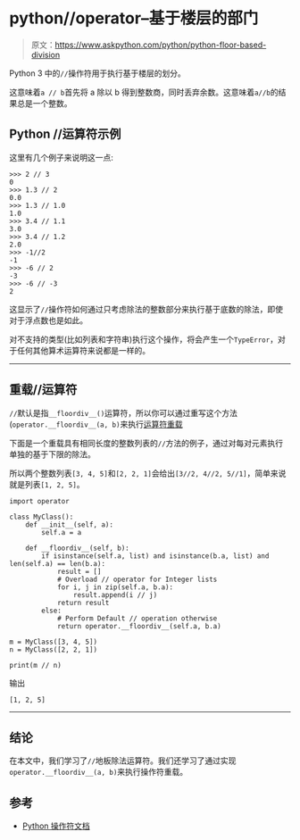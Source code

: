 # python//operator–基于楼层的部门

> 原文：<https://www.askpython.com/python/python-floor-based-division>

Python 3 中的`//`操作符用于执行基于楼层的划分。

这意味着`a // b`首先将 a 除以 b 得到整数商，同时丢弃余数。这意味着`a//b`的结果总是一个整数。

## Python //运算符示例

这里有几个例子来说明这一点:

```
>>> 2 // 3
0
>>> 1.3 // 2
0.0
>>> 1.3 // 1.0
1.0
>>> 3.4 // 1.1
3.0
>>> 3.4 // 1.2
2.0
>>> -1//2
-1
>>> -6 // 2
-3
>>> -6 // -3
2

```

这显示了`//`操作符如何通过只考虑除法的整数部分来执行基于底数的除法，即使对于浮点数也是如此。

对不支持的类型(比如列表和字符串)执行这个操作，将会产生一个`TypeError`，对于任何其他算术运算符来说都是一样的。

* * *

## 重载//运算符

`//`默认是指`__floordiv__()`运算符，所以你可以通过重写这个方法(`operator.__floordiv__(a, b)`来执行[运算符重载](https://www.askpython.com/python/operator-overloading-in-python)

下面是一个重载具有相同长度的整数列表的`//`方法的例子，通过对每对元素执行单独的基于下限的除法。

所以两个整数列表`[3, 4, 5]`和`[2, 2, 1]`会给出`[3//2, 4//2, 5//1]`，简单来说就是列表`[1, 2, 5]`。

```
import operator

class MyClass():
    def __init__(self, a):
        self.a = a

    def __floordiv__(self, b):
        if isinstance(self.a, list) and isinstance(b.a, list) and len(self.a) == len(b.a):
            result = []
            # Overload // operator for Integer lists
            for i, j in zip(self.a, b.a):
                result.append(i // j)
            return result
        else:
            # Perform Default // operation otherwise
            return operator.__floordiv__(self.a, b.a)

m = MyClass([3, 4, 5])
n = MyClass([2, 2, 1])

print(m // n)

```

输出

```
[1, 2, 5]

```

* * *

## 结论

在本文中，我们学习了`//`地板除法运算符。我们还学习了通过实现`operator.__floordiv__(a, b)`来执行操作符重载。

## 参考

*   [Python 操作符文档](https://docs.python.org/3/library/operator.html)